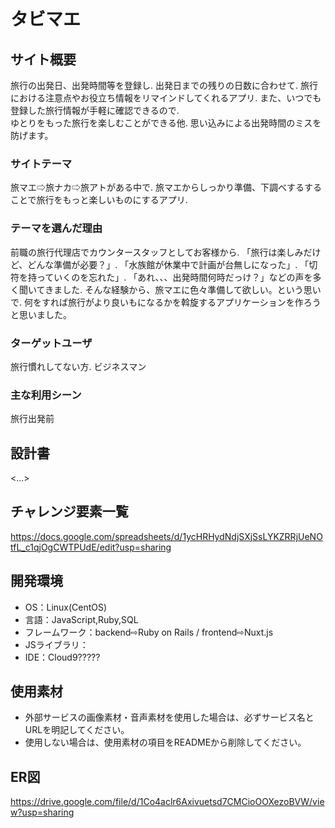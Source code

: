 # タビマエ


## サイト概要
旅行の出発日、出発時間等を登録し. 出発日までの残りの日数に合わせて. 
旅行における注意点やお役立ち情報をリマインドしてくれるアプリ. 
また、いつでも登録した旅行情報が手軽に確認できるので.  
ゆとりをもった旅行を楽しむことができる他. 
思い込みによる出発時間のミスを防げます。


### サイトテーマ
旅マエ⇨旅ナカ⇨旅アトがある中で. 
旅マエからしっかり準備、下調べするすることで旅行をもっと楽しいものにするアプリ. 
### テーマを選んだ理由
前職の旅行代理店でカウンタースタッフとしてお客様から. 
「旅行は楽しみだけど、どんな準備が必要？」. 
「水族館が休業中で計画が台無しになった」. 
「切符を持っていくのを忘れた」. 
「あれ、、、出発時間何時だっけ？」などの声を多く聞いてきました. 
そんな経験から、旅マエに色々準備して欲しい。という思いで. 
何をすれば旅行がより良いもになるかを斡旋するアプリケーションを作ろうと思いました。
### ターゲットユーザ
旅行慣れしてない方. 
ビジネスマン

### 主な利用シーン
旅行出発前

## 設計書
<...>

## チャレンジ要素一覧
https://docs.google.com/spreadsheets/d/1ycHRHydNdjSXjSsLYKZRRjUeNOtfL_c1qjOgCWTPUdE/edit?usp=sharing

## 開発環境
- OS：Linux(CentOS)
- 言語：JavaScript,Ruby,SQL
- フレームワーク：backend⇨Ruby on Rails / frontend⇨Nuxt.js
- JSライブラリ：
- IDE：Cloud9?????

## 使用素材
- 外部サービスの画像素材・音声素材を使用した場合は、必ずサービス名とURLを明記してください。
- 使用しない場合は、使用素材の項目をREADMEから削除してください。
## ER図
https://drive.google.com/file/d/1Co4aclr6Axivuetsd7CMCioOOXezoBVW/view?usp=sharing
